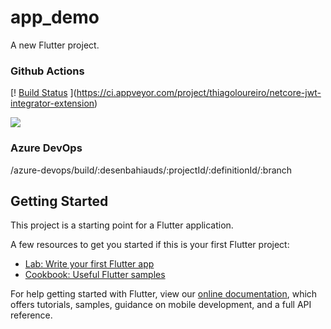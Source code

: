 # app_demo

A new Flutter project.

### Github Actions
[!
[Build Status](https://img.shields.io/appveyor/ci/thiagoloureiro/netcore-jwt-integrator-extension/master.svg)
](https://ci.appveyor.com/project/thiagoloureiro/netcore-jwt-integrator-extension)

![](https://img.shields.io/appveyor/tests/thiagoloureiro/dapper-crud-extension.svg)


### Azure DevOps
/azure-devops/build/:desenbahiauds/:projectId/:definitionId/:branch


## Getting Started

This project is a starting point for a Flutter application.

A few resources to get you started if this is your first Flutter project:

- [Lab: Write your first Flutter app](https://flutter.dev/docs/get-started/codelab)
- [Cookbook: Useful Flutter samples](https://flutter.dev/docs/cookbook)

For help getting started with Flutter, view our
[online documentation](https://flutter.dev/docs), which offers tutorials,
samples, guidance on mobile development, and a full API reference.
